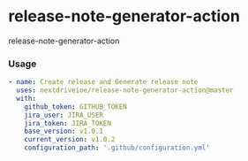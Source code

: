 # release-note-generator-action
release-note-generator-action


### Usage

```yml
- name: Create release and Generate release note
  uses: nextdriveioe/release-note-generator-action@master
  with:
    github_token: GITHUB_TOKEN
    jira_user: JIRA_USER
    jira_token: JIRA_TOKEN
    base_version: v1.0.1
    current_version: v1.0.2
    configuration_path: '.github/configuration.yml'
```
